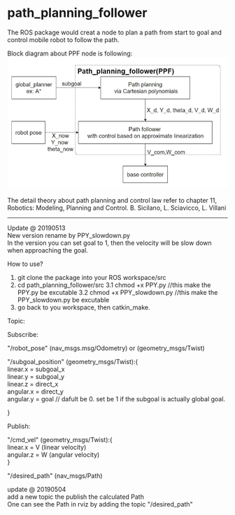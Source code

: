 # path_planning_follower

The ROS package would creat a node to plan a path from start to goal and control mobile robot to follow the path.

Block diagram about PPF node is following:
![image](image/PPF_blockdiagram.jpg)


The detail theory about path planning and control law refer to chapter 11, Robotics: Modeling, Planning and Control. B. Sicilano, L. Sciavicco, L. Villani

-------------------------------------------
Update @ 20190513  
New version rename by PPY_slowdown.py   
In the version you can set goal to 1, then the velocity will be slow down when approaching the goal.




How to use?

1.  git clone the package into your ROS workspace/src
2.  cd path_planning_follower/src
3.1  chmod +x PPY.py   //this make the PPY.py be excutable
3.2  chmod +x PPY_slowdown.py   //this make the PPY_slowdown.py be excutable
4.  go back to you workspace, then catkin_make.

Topic:

Subscribe:

"/robot_pose" (nav_msgs.msg/Odometry) or (geometry_msgs/Twist)

"/subgoal_position" (geometry_msgs/Twist):{  
  linear.x = subgoal_x  
  linear.y = subgoal_y  
  linear.z = direct_x  
  angular.x = direct_y   
  angular.y = goal  // dafult be 0. set be 1 if the subgoal is actually global goal.
  
}

Publish:

"/cmd_vel" (geometry_msgs/Twist):{  
linear.x = V (linear velocity)   
angular.z = W (angular velocity)  
}

"/desired_path" (nav_msgs/Path)

update @ 20190504   
add a new topic the publish the calculated Path  
One can see the Path in rviz by adding the topic "/desired_path"  
